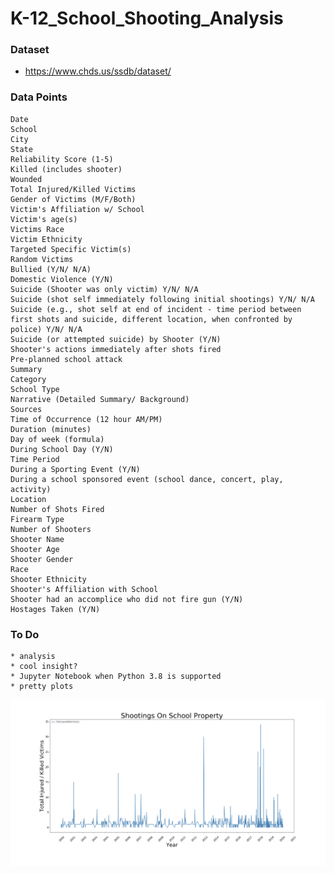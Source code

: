 # K-12_School_Shooting_Analysis

### Dataset
- https://www.chds.us/ssdb/dataset/

### Data Points
```
Date
School
City
State
Reliability Score (1-5)
Killed (includes shooter)
Wounded
Total Injured/Killed Victims
Gender of Victims (M/F/Both)
Victim's Affiliation w/ School
Victim's age(s) 
Victims Race
Victim Ethnicity
Targeted Specific Victim(s)
Random Victims
Bullied (Y/N/ N/A)
Domestic Violence (Y/N)
Suicide (Shooter was only victim) Y/N/ N/A
Suicide (shot self immediately following initial shootings) Y/N/ N/A
Suicide (e.g., shot self at end of incident - time period between first shots and suicide, different location, when confronted by police) Y/N/ N/A
Suicide (or attempted suicide) by Shooter (Y/N)
Shooter's actions immediately after shots fired
Pre-planned school attack
Summary
Category
School Type
Narrative (Detailed Summary/ Background)
Sources
Time of Occurrence (12 hour AM/PM)
Duration (minutes)
Day of week (formula)
During School Day (Y/N)
Time Period
During a Sporting Event (Y/N)
During a school sponsored event (school dance, concert, play, activity)
Location
Number of Shots Fired
Firearm Type
Number of Shooters
Shooter Name
Shooter Age
Shooter Gender
Race
Shooter Ethnicity
Shooter's Affiliation with School
Shooter had an accomplice who did not fire gun (Y/N)
Hostages Taken (Y/N)
```

### To Do
```
* analysis
* cool insight?
* Jupyter Notebook when Python 3.8 is supported
* pretty plots
```

![Image description](https://github.com/brokencommit/K-12_School_Shooting_Analysis/blob/master/images/2000-2020.png)